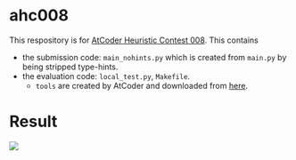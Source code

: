 # ahc008

This respository is for [AtCoder Heuristic Contest 008](https://atcoder.jp/contests/ahc008/tasks/ahc008_a).
This contains
- the submission code: `main_nohints.py` which is created from `main.py` by being stripped type-hints.
- the evaluation code: `local_test.py`, `Makefile`.
  - `tools` are created by AtCoder and downloaded from [here](https://atcoder.jp/contests/ahc008/tasks/ahc008_a).

# Result
![](https://user-images.githubusercontent.com/11292872/155967124-3fd0604c-ea3f-4537-bc1d-d8dad64f8c1b.gif)
